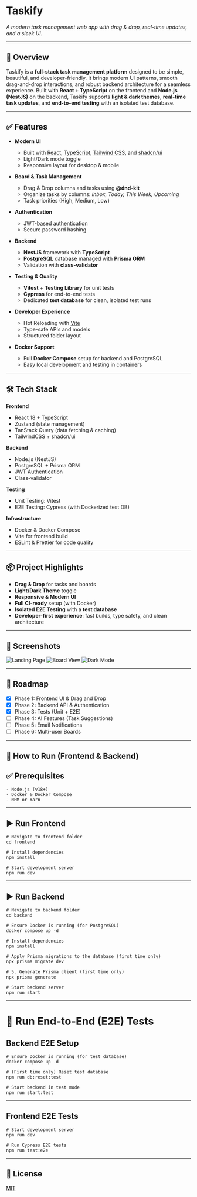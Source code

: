 # **Taskify**  
_A modern task management web app with drag & drop, real-time updates, and a sleek UI._

---

## 🌟 Overview  
Taskify is a **full-stack task management platform** designed to be simple, beautiful, and developer-friendly. It brings modern UI patterns, smooth drag-and-drop interactions, and robust backend architecture for a seamless experience. Built with **React + TypeScript** on the frontend and **Node.js (NestJS)** on the backend, Taskify supports **light & dark themes**, **real-time task updates**, and **end-to-end testing** with an isolated test database.

---

## ✅ Features  
- **Modern UI**  
  - Built with [React](https://react.dev), [TypeScript](https://www.typescriptlang.org/), [Tailwind CSS](https://tailwindcss.com/), and [shadcn/ui](https://ui.shadcn.com)  
  - Light/Dark mode toggle  
  - Responsive layout for desktop & mobile  

- **Board & Task Management**  
  - Drag & Drop columns and tasks using **@dnd-kit**  
  - Organize tasks by columns: _Inbox, Today, This Week, Upcoming_  
  - Task priorities (High, Medium, Low)  

- **Authentication**  
  - JWT-based authentication  
  - Secure password hashing  

- **Backend**  
  - **NestJS** framework with **TypeScript**  
  - **PostgreSQL** database managed with **Prisma ORM**  
  - Validation with **class-validator**  

- **Testing & Quality**  
  - **Vitest** + **Testing Library** for unit tests  
  - **Cypress** for end-to-end tests  
  - Dedicated **test database** for clean, isolated test runs  

- **Developer Experience**  
  - Hot Reloading with [Vite](https://vitejs.dev)  
  - Type-safe APIs and models  
  - Structured folder layout  

- **Docker Support**  
  - Full **Docker Compose** setup for backend and PostgreSQL  
  - Easy local development and testing in containers  

---

## 🛠️ Tech Stack  
**Frontend**  
- React 18 + TypeScript  
- Zustand (state management)  
- TanStack Query (data fetching & caching)  
- TailwindCSS + shadcn/ui  

**Backend**  
- Node.js (NestJS)  
- PostgreSQL + Prisma ORM  
- JWT Authentication  
- Class-validator  

**Testing**  
- Unit Testing: Vitest  
- E2E Testing: Cypress (with Dockerized test DB)  

**Infrastructure**  
- Docker & Docker Compose  
- Vite for frontend build  
- ESLint & Prettier for code quality  

---

## 📦 Project Highlights  
- **Drag & Drop** for tasks and boards  
- **Light/Dark Theme** toggle  
- **Responsive & Modern UI**  
- **Full CI-ready** setup (with Docker)  
- **Isolated E2E Testing** with a **test database**  
- **Developer-first experience**: fast builds, type safety, and clean architecture  

---

## 📸 Screenshots 

![Landing Page](screenshots/taskify-01.png)
![Board View](screenshots/taskify-02.png)
![Dark Mode](screenshots/taskify-03.png)

---

## 🚀 Roadmap  
- [x] Phase 1: Frontend UI & Drag and Drop  
- [x] Phase 2: Backend API & Authentication  
- [x] Phase 3: Tests (Unit + E2E)  
- [ ] Phase 4: AI Features (Task Suggestions)  
- [ ] Phase 5: Email Notifications  
- [ ] Phase 6: Multi-user Boards  

---

## 🏃 How to Run (Frontend & Backend)

## ✅ Prerequisites
```
- Node.js (v18+)
- Docker & Docker Compose
- NPM or Yarn
```

---

## ▶️ Run Frontend
```
# Navigate to frontend folder
cd frontend

# Install dependencies
npm install

# Start development server
npm run dev
```

---

## ▶️ Run Backend
```
# Navigate to backend folder
cd backend

# Ensure Docker is running (for PostgreSQL)
docker compose up -d

# Install dependencies
npm install

# Apply Prisma migrations to the database (first time only)
npx prisma migrate dev

# 5. Generate Prisma client (first time only)
npx prisma generate

# Start backend server
npm run start
```

---

# 🧪 Run End-to-End (E2E) Tests

## Backend E2E Setup
```
# Ensure Docker is running (for test database)
docker compose up -d

# (First time only) Reset test database
npm run db:reset:test

# Start backend in test mode
npm run start:test
```

---

## Frontend E2E Tests
```
# Start development server
npm run dev

# Run Cypress E2E tests
npm run test:e2e
```


---

## 📜 License  
[MIT](LICENSE)
